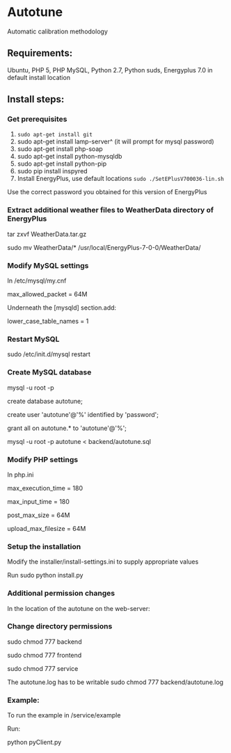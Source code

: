 # Autotune
Automatic calibration methodology

## Requirements:

Ubuntu, PHP 5, PHP MySQL, Python 2.7, Python suds, Energyplus 7.0 in default install location

## Install steps:

### Get prerequisites

1. `sudo apt-get install git`
2. sudo apt-get install lamp-server^ (it will prompt for mysql password)
3. sudo apt-get install php-soap
4. sudo apt-get install python-mysqldb
5. sudo apt-get install python-pip
6. sudo pip install inspyred
7. Install EnergyPlus, use default locations
`sudo ./SetEPlusV700036-lin.sh`

Use the correct password you obtained for this version of EnergyPlus

### Extract additional weather files to WeatherData directory of EnergyPlus
tar zxvf WeatherData.tar.gz

sudo mv WeatherData/* /usr/local/EnergyPlus-7-0-0/WeatherData/


### Modify MySQL settings
In /etc/mysql/my.cnf

max_allowed_packet = 64M

Underneath the [mysqld] section.add:

lower_case_table_names = 1

### Restart MySQL 
sudo /etc/init.d/mysql restart

### Create MySQL database
mysql -u root -p

create database autotune;

create user 'autotune'@'%' identified by 'password';

grant all on autotune.* to 'autotune'@'%';

mysql -u root -p autotune < backend/autotune.sql


### Modify PHP settings
In php.ini

max_execution_time = 180

max_input_time = 180

post_max_size = 64M

upload_max_filesize = 64M



### Setup the installation
Modify the installer/install-settings.ini to supply appropriate values 

Run sudo python install.py 

### Additional permission changes
In the location of the autotune on the web-server:

### Change directory permissions
sudo chmod 777 backend

sudo chmod 777 frontend

sudo chmod 777 service


The autotune.log has to be writable
sudo chmod 777 backend/autotune.log

### Example:
To run the example in /service/example

Run:

python pyClient.py





